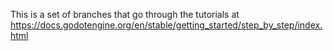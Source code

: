 This is a set of branches that go through the tutorials at
https://docs.godotengine.org/en/stable/getting_started/step_by_step/index.html
